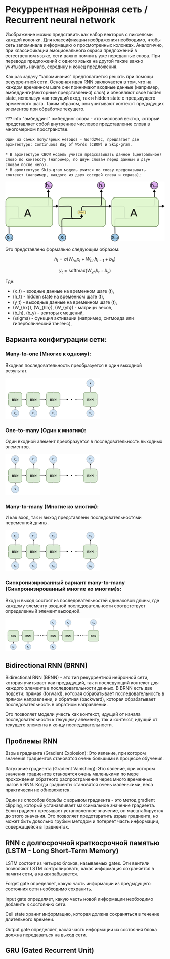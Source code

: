 # Рекуррентная нейронная сеть / Recurrent neural network

Изображение можно представить как набор векторов с пикселями каждой колонки. Для классификации изображения необходимо, чтобы сеть запоминала информацию о просмотренных колонках. Аналогично, при классификации эмоционального окраса предложений в естественном языке, сети важно помнить уже переданные слова. При переводе предложений с одного языка на другой также важно учитывать начало, середину и конец предложения.

Как раз задачу “запоминания” предполагается решать при помощи рекуррентной сети. Основная идея RNN заключается в том, что на каждом временном шаге они принимают входные данные (например, эмбеддинги(векторные представления) слов) и обновляют своё hidden state, используя как текущий вход, так и hidden state с предыдущего временного шага. Таким образом, они учитывают контекст предыдущих элементов при обработке текущего.

??? info "эмбеддинг"
    эмбеддинг слова - это числовой вектор, который представляет собой внутреннее числовое представление слова в многомерном пространстве.

    Один из самых популярных методов - Word2Vec, предлагает две архитектуры: Continuous Bag of Words (CBOW) и Skip-gram.

    * В архитектуре CBOW модель учится предсказывать данное (центральное) слово по контексту (например, по двум словам перед данным и двум словам после него).
    * В архитектуре Skip-gram модель учится по слову предсказывать контекст (например, каждого из двух соседей слева и справа);

![Alt text](../images/rnn.png)

Это представлено формально следующим образом:

$$
h_t = \sigma(W_{hx}x_t + W_{hh}h_{t-1} + b_h)
$$

$$
y_t = \text{softmax}(W_{yh}h_t + b_y)
$$

Где:

- \(x_t\) - входные данные на временном шаге \(t\),
- \(h_t\) - hidden state на временном шаге \(t\),
- \(y_t\) - выходные данные на временном шаге \(t\),
- \(W_{hx}\), \(W_{hh}\), \(W_{yh}\) - матрицы весов,
- \(b_h\), \(b_y\) - векторы смещений,
- \(\sigma\) - функция активации (например, сигмоида или гиперболический тангенс),

## Варианта конфигурации сети:

### Many-to-one (Многие к одному):
Входная последовательность преобразуется в один выходной результат.

![Alt text](../images/dewew.png)

### One-to-many (Один к многим):
Один входной элемент преобразуется в последовательность выходных элементов.

![Alt text](../images/dfre.png)

### Many-to-many (Многие ко многим):
И как вход, так и выход представлены последовательностями переменной длины.

![Alt text](../images/2223.png)

### Синхронизированный вариант many-to-many (Синхронизированный многие ко многим)s:
Вход и выход состоят из последовательностей одинаковой длины, где каждому элементу входной последовательности соответствует определенный элемент выходной.

![Alt text](../images/wqed2.png)

## Bidirectional RNN (BRNN)

Bidirectional RNN (BRNN) - это тип рекуррентной нейронной сети, которая учитывает как предыдущий, так и последующий контекст для каждого элемента в последовательности данных. В BRNN есть две подсети: прямая (forward), которая обрабатывает последовательность в прямом направлении, и обратная (backward), которая обрабатывает последовательность в обратном направлении.

Это позволяет модели учесть как контекст, идущий от начала последовательности к текущему элементу, так и контекст, идущий от текущего элемента к концу последовательности.

## Проблемы RNN

Взрыв градиента (Gradient Explosion): Это явление, при котором значения градиентов становятся очень большими в процессе обучения.

Затухание градиента (Gradient Vanishing): Это явление, при котором значения градиентов становятся очень маленькими по мере прохождения обратного распространения через много временных шагов в RNN. Когда градиенты становятся очень маленькими, веса практически не обновляются.

Один из способов борьбы с взрывом градиента - это метод gradient clipping, который устанавливает максимальное значение градиента. Если градиент превышает установленное значение, он масштабируется до этого значения. Это позволяет предотвратить взрыв градиента, но может быть довольно грубым методом и потеряет часть информации, содержащейся в градиентах.

## RNN с долгосрочной краткосрочной памятью (LSTM - Long Short-Term Memory)

LSTM состоит из четырех блоков, называемых gates. Эти вентили позволяют LSTM контролировать, какая информация сохраняется в памяти сети, а какая забывается.

Forget gate определяет, какую часть информации из предыдущего состояния сети необходимо сохранить.

Input gate определяет, какую часть новой информации необходимо добавить к состоянию сети.

Cell state хранит информацию, которая должна сохраняться в течение длительного времени.

Output gate определяет, какая часть информации из состояния блока должна передаваться на выход сети.

## GRU (Gated Recurrent Unit)